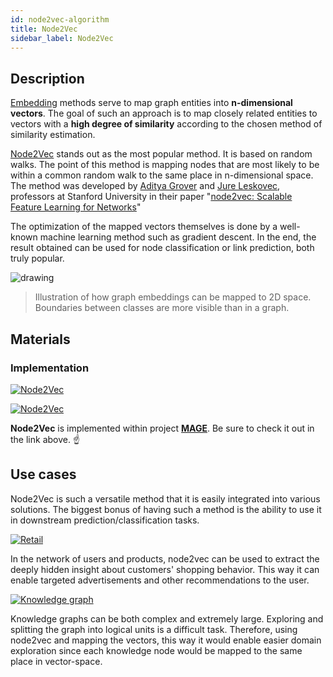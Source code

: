 ```yaml
---
id: node2vec-algorithm
title: Node2Vec
sidebar_label: Node2Vec
---
```


## Description

[Embedding](https://towardsdatascience.com/node-embeddings-for-beginners-554ab1625d98) methods serve to map graph entities into **n-dimensional vectors**. The goal of such an approach is to map closely related entities to vectors with a **high degree of similarity** according to the chosen method of similarity estimation.

[Node2Vec](https://snap.stanford.edu/node2vec/) stands out as the most popular method. It is based on random walks. The point of this method is mapping nodes that are most likely to be within a common random walk to the same place in n-dimensional space. The method was developed by [Aditya Grover](https://aditya-grover.github.io/) and [Jure Leskovec](https://cs.stanford.edu/people/jure/), professors at Stanford University in their paper "[node2vec: Scalable Feature Learning for Networks](https://arxiv.org/abs/1607.00653)"

The optimization of the mapped vectors themselves is done by a well-known machine learning method such as gradient descent. In the end, the result obtained can be used for node classification or link prediction, both truly popular.

<img src="https://i.imgur.com/HXHXLwZ.png" alt="drawing"/>

> Illustration of how graph embeddings can be mapped to 2D space. Boundaries between classes are more visible than in a graph.


## Materials

### Implementation

[![Node2Vec](https://img.shields.io/badge/Node2Vec-Implementation-FB6E00?logo=github&style=for-the-badge)](https://github.com/memgraph/mage/blob/main/python/node2vec.py)

[![Node2Vec](https://img.shields.io/badge/Node2Vec-Documentation-FCC624?style=for-the-badge&logo=python&logoColor=white)](/mage/query-modules/python/node2vec)

**Node2Vec** is implemented within project [**MAGE**](https://github.com/memgraph/mage). Be sure to check it out in the link above. :point_up:


## Use cases

Node2Vec is such a versatile method that it is easily integrated into various solutions. The biggest bonus of having such a method is the ability to use it in downstream prediction/classification tasks.

[![Retail](https://img.shields.io/badge/Retail-Application-8A477F?style=for-the-badge)](/mage/applications/retail-application)

In the network of users and products, node2vec can be used to extract the deeply hidden insight about customers' shopping behavior. This way it can enable targeted advertisements and other recommendations to the user.

[![Knowledge graph](https://img.shields.io/badge/Knowledge_graphs-Application-8A477F?style=for-the-badge)](/mage/applications/knowledge-graph-application)

Knowledge graphs can be both complex and extremely large. Exploring and splitting the graph into logical units is a difficult task. Therefore, using node2vec and mapping the vectors, this way it would enable easier domain exploration since each knowledge node would be mapped to the same place in vector-space.
